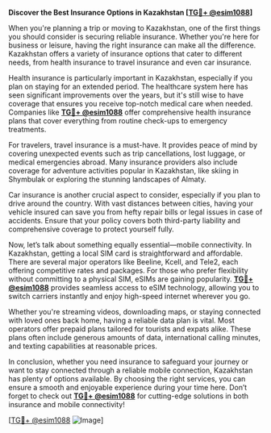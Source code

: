 **Discover the Best Insurance Options in Kazakhstan [[TG💪+ @esim1088](https://t.me/s/esim1088)]**

When you're planning a trip or moving to Kazakhstan, one of the first things you should consider is securing reliable insurance. Whether you're here for business or leisure, having the right insurance can make all the difference. Kazakhstan offers a variety of insurance options that cater to different needs, from health insurance to travel insurance and even car insurance.

Health insurance is particularly important in Kazakhstan, especially if you plan on staying for an extended period. The healthcare system here has seen significant improvements over the years, but it's still wise to have coverage that ensures you receive top-notch medical care when needed. Companies like **[TG💪+ @esim1088](https://t.me/s/esim1088)** offer comprehensive health insurance plans that cover everything from routine check-ups to emergency treatments.

For travelers, travel insurance is a must-have. It provides peace of mind by covering unexpected events such as trip cancellations, lost luggage, or medical emergencies abroad. Many insurance providers also include coverage for adventure activities popular in Kazakhstan, like skiing in Shymbulak or exploring the stunning landscapes of Almaty.

Car insurance is another crucial aspect to consider, especially if you plan to drive around the country. With vast distances between cities, having your vehicle insured can save you from hefty repair bills or legal issues in case of accidents. Ensure that your policy covers both third-party liability and comprehensive coverage to protect yourself fully.

Now, let’s talk about something equally essential—mobile connectivity. In Kazakhstan, getting a local SIM card is straightforward and affordable. There are several major operators like Beeline, Kcell, and Tele2, each offering competitive rates and packages. For those who prefer flexibility without committing to a physical SIM, eSIMs are gaining popularity. **[TG💪+ @esim1088](https://t.me/s/esim1088)** provides seamless access to eSIM technology, allowing you to switch carriers instantly and enjoy high-speed internet wherever you go.

Whether you're streaming videos, downloading maps, or staying connected with loved ones back home, having a reliable data plan is vital. Most operators offer prepaid plans tailored for tourists and expats alike. These plans often include generous amounts of data, international calling minutes, and texting capabilities at reasonable prices.

In conclusion, whether you need insurance to safeguard your journey or want to stay connected through a reliable mobile connection, Kazakhstan has plenty of options available. By choosing the right services, you can ensure a smooth and enjoyable experience during your time here. Don’t forget to check out **[TG💪+ @esim1088](https://t.me/s/esim1088)** for cutting-edge solutions in both insurance and mobile connectivity! 

[[TG💪+ @esim1088](https://t.me/s/esim1088) ![Image](https://i.postimg.cc/Y0z9fWf4/image.png)]